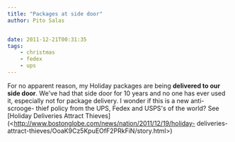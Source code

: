 ```yaml
---
title: "Packages at side door"
author: Pito Salas


date: 2011-12-21T00:31:35
tags:
    - christmas
    - fedex
    - ups
---
```




For no apparent reason, my Holiday packages are being **delivered to our side
door**. We've had that side door for 10 years and no one has ever used it,
especially not for package delivery. I wonder if this is a new anti-scrooge-
thief policy from the UPS, Fedex and USPS's of the world? See [Holiday
Deliveries Attract
Thieves](<http://www.bostonglobe.com/news/nation/2011/12/19/holiday-
deliveries-attract-thieves/OoaK9Cz5KpuEOfF2PRkFiN/story.html>)


